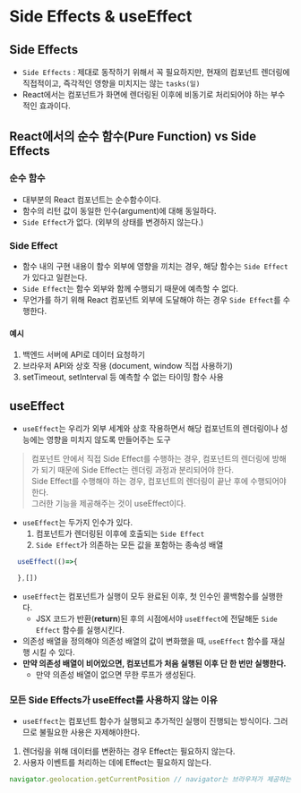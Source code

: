 # Side Effects & useEffect

## Side Effects

- `Side Effects` : 제대로 동작하기 위해서 꼭 필요하지만, 현재의 컴포넌트 렌더링에 직접적이고, 즉각적인 영향을 미치지는 않는 `tasks(일)`
- React에서는 컴포넌트가 화면에 렌더링된 이후에 비동기로 처리되어야 하는 부수적인 효과이다.

## React에서의 순수 함수(Pure Function) vs Side Effects

### 순수 함수

- 대부분의 React 컴포넌트는 순수함수이다. 
- 함수의 리턴 값이 동일한 인수(argument)에 대해 동일하다.
- `Side Effect`가 없다. (외부의 상태를 변경하지 않는다.)

### Side Effect

- 함수 내의 구현 내용이 함수 외부에 영향을 끼치는 경우, 해당 함수는 `Side Effect`가 있다고 일컫는다.
- `Side Effect`는 함수 외부와 함께 수행되기 때문에 예측할 수 없다.
- 무언가를 하기 위해 React 컴포넌트 외부에 도달해야 하는 경우 `Side Effect`를 수행한다.

#### 예시

1. 백엔드 서버에 API로 데이터 요청하기
2. 브라우저 API와 상호 작용 (document, window 직접 사용하기)
3. setTimeout, setInterval 등 예측할 수 없는 타이밍 함수 사용

## useEffect

- `useEffect`는 우리가 외부 세계와 상호 작용하면서 해당 컴포넌트의 렌더링이나 성능에는 영향을 미치지 않도록 만들어주는 도구


> 컴포넌트 안에서 직접 Side Effect를 수행하는 경우, 컴포넌트의 렌더링에 방해가 되기 때문에 Side Effect는 렌더링 과정과 분리되어야 한다. <br/>
> Side Effect를 수행해야 하는 경우, 컴포넌트의 렌더링이 끝난 후에 수행되어야 한다. <br/>
> 그러한 기능을 제공해주는 것이 useEffect이다.

- `useEffect`는 두가지 인수가 있다.
  1. 컴포넌트가 렌더링된 이후에 호출되는  `Side Effect`
  2. `Side Effect`가 의존하는 모든 값을 포함하는 종속성 배열

```javascript
  useEffect(()=>{

  },[])
```

- `useEffect`는 컴포넌트가 실행이 모두 완료된 이후, 첫 인수인 콜백함수를 실행한다.
  - JSX 코드가 반환(**return**)된 후의 시점에서야 `useEffect`에 전달해둔 `Side Effect` 함수를 실행시킨다.
- 의존성 배열을 정의해야 의존성 배열의 값이 변화했을 때, `useEffect` 함수를 재실행 시킬 수 있다.
- **만약 의존성 배열이 비어있으면, 컴포넌트가 처음 실행된 이후 단 한 번만 실행한다.**
  - 만약 의존성 배열이 없으면 무한 루프가 생성된다.

### 모든 Side Effects가 useEffect를 사용하지 않는 이유

- `useEffect`는 컴포넌트 함수가 실행되고 추가적인 실행이 진행되는 방식이다. 그러므로 불필요한 사용은 자제해야한다.


1. 렌더링을 위해 데이터를 변환하는 경우 Effect는 필요하지 않는다.
2. 사용자 이벤트를 처리하는 데에 Effect는 필요하지 않는다.




```javascript
navigator.geolocation.getCurrentPosition // navigator는 브라우저가 제공하는 것
```
